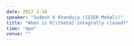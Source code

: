 ```yaml
---
date: 2017-3-10
speaker: "Sudesh K Khanduja (IISER Mohali)"
title: "When is R[\theta] integrally closed?"
time: "4pm"
venue: ""
---
```


